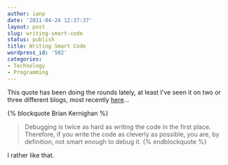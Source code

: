 ```yaml
---
author: ianp
date: '2011-04-24 12:37:37'
layout: post
slug: writing-smart-code
status: publish
title: Writing Smart Code
wordpress_id: '502'
categories:
- Technology
- Programming
---
```


This quote has been doing the rounds lately, at least I've seen it on two or three different blogs, most recently [here](http://shapeof.com/archives/2011/04/regarding_simplicity.html)…

{% blockquote Brian Kernighan %}
> Debugging is twice as hard as writing the code in the first place.
> Therefore, if you write the code as cleverly as possible, you are, by
> definition, not smart enough to debug it.
{% endblockquote %}

I rather like that.


